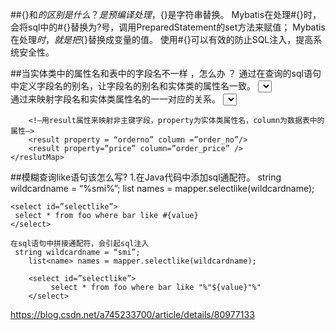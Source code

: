 ##{}和${}的区别是什么？
{}是预编译处理，${}是字符串替换。
Mybatis在处理#{}时，会将sql中的#{}替换为?号，调用PreparedStatement的set方法来赋值；
Mybatis在处理${}时，就是把${}替换成变量的值。
使用#{}可以有效的防止SQL注入，提高系统安全性。

##当实体类中的属性名和表中的字段名不一样 ，怎么办 ？
    通过在查询的sql语句中定义字段名的别名，让字段名的别名和实体类的属性名一致。
    <select id=”selectorder” parametertype=”int” resultetype=”me.gacl.domain.order”>
           select order_id id, order_no orderno ,order_price price form orders where order_id=#{id};
        </select>    
    通过<resultMap>来映射字段名和实体类属性名的一一对应的关系。
    <select id="getOrder" parameterType="int" resultMap="orderresultmap">
            select * from orders where order_id=#{id}
        </select>
     
   <resultMap type=”me.gacl.domain.order” id=”orderresultmap”>
        <!–用id属性来映射主键字段–>
        <id property=”id” column=”order_id”>
 
        <!–用result属性来映射非主键字段，property为实体类属性名，column为数据表中的属性–>
        <result property = “orderno” column =”order_no”/>
        <result property=”price” column=”order_price” />
    </reslutMap>
    
##模糊查询like语句该怎么写?
    1.在Java代码中添加sql通配符。
    string wildcardname = “%smi%”;
    list<name> names = mapper.selectlike(wildcardname);
 
    <select id=”selectlike”>
     select * from foo where bar like #{value}
    </select>
    
    在sql语句中拼接通配符，会引起sql注入
     string wildcardname = “smi”;
        list<name> names = mapper.selectlike(wildcardname);
     
        <select id=”selectlike”>
             select * from foo where bar like "%"${value}"%"
        </select>


https://blog.csdn.net/a745233700/article/details/80977133